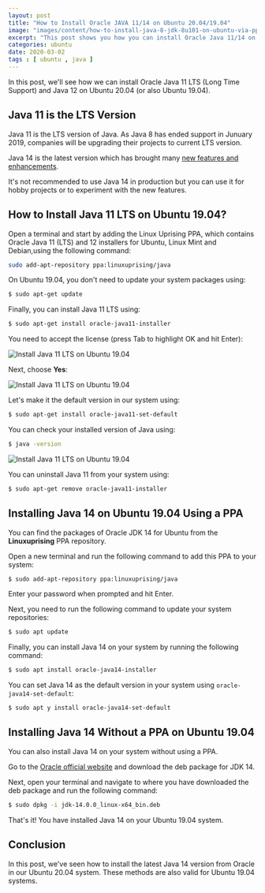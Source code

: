 ```yaml
---
layout: post
title: "How to Install Oracle JAVA 11/14 on Ubuntu 20.04/19.04"
image: "images/content/how-to-install-java-8-jdk-8u101-on-ubuntu-via-ppa/titleimage.png"
excerpt: "This post shows you how you can install Oracle Java 11/14 on Ubuntu 20.04 and Ubuntu 19.04"
categories: ubuntu
date: 2020-03-02
tags : [ ubuntu , java ] 
---
```


In this post, we'll see how we can install Oracle Java 11 LTS (Long Time Support) and Java 12 on Ubuntu 20.04 (or also Ubuntu 19.04).

## Java 11 is the LTS Version

Java 11 is the LTS version of Java. As Java 8 has ended support in Junuary 2019, companies will be upgrading their projects to current LTS version. 

Java 14 is the latest version which has brought many [new features and enhancements](https://www.oracle.com/technetwork/java/javase/12-relnote-issues-5211422.html).

It's not recommended to use Java 14 in production but you can use it for hobby projects or to experiment with the new features.

## How to Install Java 11 LTS on Ubuntu 19.04?

Open a terminal and start by adding the Linux Uprising PPA, which contains Oracle Java 11 (LTS) and 12 installers for Ubuntu, Linux Mint and Debian,using the following command:

```bash
sudo add-apt-repository ppa:linuxuprising/java
```

On Ubuntu 19.04, you don't need to update your system packages using:

```bash
$ sudo apt-get update
```

Finally, you can install Java 11 LTS using:

```bash
$ sudo apt-get install oracle-java11-installer
```

You need to accept the license (press Tab to highlight OK and hit Enter):

![Install Java 11 LTS on Ubuntu 19.04](https://www.diigo.com/file/image/badcbccczobbpserqrzdrpcpqrc/Screenshot+from+2019-06-15+18-12-34.jpg?k=4acdbb53bad8ea34a149b3d3069ef004)

Next, choose **Yes**:

![Install Java 11 LTS on Ubuntu 19.04](https://www.diigo.com/file/image/badcbccczobbpsersozdrpcpqrd/Screenshot+from+2019-06-15+18-13-00.jpg?k=4ef56219d04ff0e54f81446e2505bac2)

Let's make it the default version in our system using:

```bash
$ sudo apt-get install oracle-java11-set-default
```

You can check your installed version of Java using:

```bash
$ java -version
```

![Install Java 11 LTS on Ubuntu 19.04](https://www.diigo.com/file/image/badcbccczobbpspdrczdrpcprrr/Screenshot+from+2019-06-15+18-39-35.jpg?k=c8a0863149aed497054b6df2fefb4d6c)

You can uninstall Java 11 from your system using:

```bash
$ sudo apt-get remove oracle-java11-installer
```

## Installing Java 14 on Ubuntu 19.04 Using a PPA

You can find the packages of Oracle JDK 14 for Ubuntu from the **Linuxuprising** PPA repository. 

Open a new terminal and run the following command to add this PPA to your system:

```bash
$ sudo add-apt-repository ppa:linuxuprising/java
```

Enter your password when prompted and hit Enter.

Next, you need to run the following command to update your system repositories:

```bash
$ sudo apt update
```

Finally, you can install Java 14 on your system by running the following command:

```bash
$ sudo apt install oracle-java14-installer
```

You can set Java 14 as the default version in your system using `oracle-java14-set-default`:

```bash
$ sudo apt y install oracle-java14-set-default
```

## Installing Java 14 Without a PPA on Ubuntu 19.04

You can also install Java 14 on your system without using a PPA. 

Go to the [Oracle official website](https://www.oracle.com/technetwork/java/javase/downloads/jdk12-downloads-5295953.html) and download the deb package for JDK 14.

Next, open your terminal and navigate to where you have downloaded the deb package and run the following command:

```bash
$ sudo dpkg -i jdk-14.0.0_linux-x64_bin.deb
```

That's it! You have installed Java 14 on your Ubuntu 19.04 system.

## Conclusion

In this post, we've seen how to install the latest Java 14 version from Oracle in our Ubuntu 20.04 system. These methods are also valid for Ubuntu 19.04 systems.


